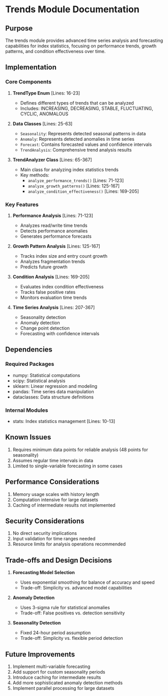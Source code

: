 # Trends Module Documentation

## Purpose

The trends module provides advanced time series analysis and forecasting capabilities for index statistics, focusing on performance trends, growth patterns, and condition effectiveness over time.

## Implementation

### Core Components

1. **TrendType Enum** [Lines: 16-23]

   - Defines different types of trends that can be analyzed
   - Includes: INCREASING, DECREASING, STABLE, FLUCTUATING, CYCLIC, ANOMALOUS

2. **Data Classes** [Lines: 25-63]

   - `Seasonality`: Represents detected seasonal patterns in data
   - `Anomaly`: Represents detected anomalies in time series
   - `Forecast`: Contains forecasted values and confidence intervals
   - `TrendAnalysis`: Comprehensive trend analysis results

3. **TrendAnalyzer Class** [Lines: 65-367]
   - Main class for analyzing index statistics trends
   - Key methods:
     - `analyze_performance_trends()` [Lines: 71-123]
     - `analyze_growth_patterns()` [Lines: 125-167]
     - `analyze_condition_effectiveness()` [Lines: 169-205]

### Key Features

1. **Performance Analysis** [Lines: 71-123]

   - Analyzes read/write time trends
   - Detects performance anomalies
   - Generates performance forecasts

2. **Growth Pattern Analysis** [Lines: 125-167]

   - Tracks index size and entry count growth
   - Analyzes fragmentation trends
   - Predicts future growth

3. **Condition Analysis** [Lines: 169-205]

   - Evaluates index condition effectiveness
   - Tracks false positive rates
   - Monitors evaluation time trends

4. **Time Series Analysis** [Lines: 207-367]
   - Seasonality detection
   - Anomaly detection
   - Change point detection
   - Forecasting with confidence intervals

## Dependencies

### Required Packages

- numpy: Statistical computations
- scipy: Statistical analysis
- sklearn: Linear regression and modeling
- pandas: Time series data manipulation
- dataclasses: Data structure definitions

### Internal Modules

- stats: Index statistics management [Lines: 10-13]

## Known Issues

1. Requires minimum data points for reliable analysis (48 points for seasonality)
2. Assumes regular time intervals in data
3. Limited to single-variable forecasting in some cases

## Performance Considerations

1. Memory usage scales with history length
2. Computation intensive for large datasets
3. Caching of intermediate results not implemented

## Security Considerations

1. No direct security implications
2. Input validation for time ranges needed
3. Resource limits for analysis operations recommended

## Trade-offs and Design Decisions

1. **Forecasting Model Selection**

   - Uses exponential smoothing for balance of accuracy and speed
   - Trade-off: Simplicity vs. advanced model capabilities

2. **Anomaly Detection**

   - Uses 3-sigma rule for statistical anomalies
   - Trade-off: False positives vs. detection sensitivity

3. **Seasonality Detection**
   - Fixed 24-hour period assumption
   - Trade-off: Simplicity vs. flexible period detection

## Future Improvements

1. Implement multi-variable forecasting
2. Add support for custom seasonality periods
3. Introduce caching for intermediate results
4. Add more sophisticated anomaly detection methods
5. Implement parallel processing for large datasets
